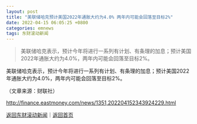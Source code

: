 ```yaml
---
layout: post
title: "美联储哈克预计美国2022年通胀大约为4.0% 两年内可能会回落至目标2%"
date: 2022-04-15 06:05:25 +0800
categories: emnews
tags: 东财滚动新闻
---
```

> 美联储哈克表示，预计今年将进行一系列有计划、有条理的加息；预计美国2022年通胀大约为4.0%，两年内可能会回落至目标2%。

<p>美联储哈克表示，预计今年将进行一系列有计划、有条理的加息；预计美国2022年通胀大约为4.0%，两年内可能会回落至目标2%。</p><p class="em_media">（文章来源：财联社）</p>

<http://finance.eastmoney.com/news/1351,202204152343924229.html>

[返回东财滚动新闻](//finews.withounder.com/emnews/)｜[返回首页](//finews.withounder.com/)